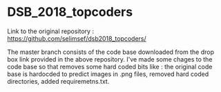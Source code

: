 # DSB_2018_topcoders

  
 Link to the original repository : https://github.com/selimsef/dsb2018_topcoders/
 
 The master branch consists of the code base downloaded from the drop box link provided in the above repository. I've made some chages to the code base so that removes some hard coded bits like : the original code base is hardocded to predict images in .png files, removed hard coded directories, added requiremetns.txt. 
 
 
